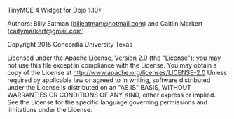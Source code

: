 TinyMCE 4 Widget for Dojo 1.10+

Authors: Billy Eatman (billeatman@hotmail.com) and Caitlin Markert (caitymarkert@gmail.com)

Copyright 2015 Concordia University Texas

Licensed under the Apache License, Version 2.0 (the "License");
you may not use this file except in compliance with the License.
You may obtain a copy of the License at
http://www.apache.org/licenses/LICENSE-2.0
Unless required by applicable law or agreed to in writing, software
distributed under the License is distributed on an "AS IS" BASIS,
WITHOUT WARRANTIES OR CONDITIONS OF ANY KIND, either express or implied.
See the License for the specific language governing permissions and
limitations under the License.
